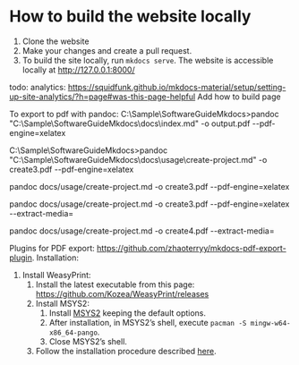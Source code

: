 # How to build the website locally

1. Clone the website
2. Make your changes and create a pull request.
3. To build the site locally, run `mkdocs serve`. The website is accessible locally at http://127.0.0.1:8000/

todo: analytics: https://squidfunk.github.io/mkdocs-material/setup/setting-up-site-analytics/?h=page#was-this-page-helpful
Add how to build page

To export to pdf with pandoc: 
C:\Sample\SoftwareGuideMkdocs>pandoc "C:\Sample\SoftwareGuideMkdocs\docs\index.md" -o output.pdf --pdf-engine=xelatex


C:\Sample\SoftwareGuideMkdocs>pandoc "C:\Sample\SoftwareGuideMkdocs\docs\usage\create-project.md" -o create3.pdf --pdf-engine=xelatex

pandoc docs/usage/create-project.md -o create3.pdf --pdf-engine=xelatex

pandoc docs/usage/create-project.md -o create3.pdf --pdf-engine=xelatex --extract-media=

pandoc docs/usage/create-project.md -o create4.pdf --extract-media=

Plugins for PDF export: https://github.com/zhaoterryy/mkdocs-pdf-export-plugin. Installation:

1. Install WeasyPrint:
    1. Install the latest executable from this page: https://github.com/Kozea/WeasyPrint/releases
    2. Install MSYS2:
        1. Install [MSYS2](https://www.msys2.org/#installation) keeping the default options.
        2. After installation, in MSYS2’s shell, execute `pacman -S mingw-w64-x86_64-pango`.
        3. Close MSYS2’s shell.
    3. Follow the installation procedure described [here](https://github.com/zhaoterryy/mkdocs-pdf-export-plugin?tab=readme-ov-file#installation).
